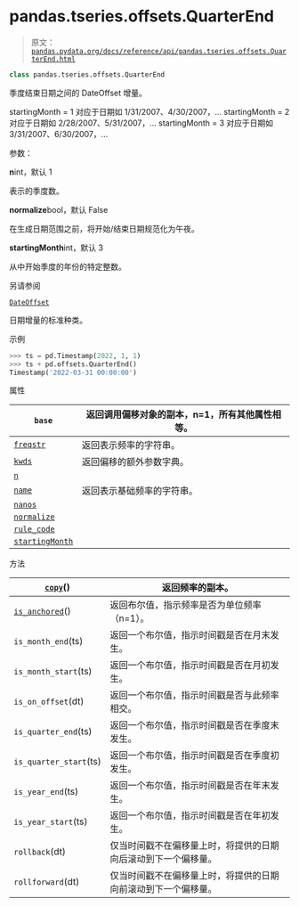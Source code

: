 # pandas.tseries.offsets.QuarterEnd

> 原文：[`pandas.pydata.org/docs/reference/api/pandas.tseries.offsets.QuarterEnd.html`](https://pandas.pydata.org/docs/reference/api/pandas.tseries.offsets.QuarterEnd.html)

```py
class pandas.tseries.offsets.QuarterEnd
```

季度结束日期之间的 DateOffset 增量。

startingMonth = 1 对应于日期如 1/31/2007、4/30/2007，... startingMonth = 2 对应于日期如 2/28/2007、5/31/2007，... startingMonth = 3 对应于日期如 3/31/2007、6/30/2007，...

参数：

**n**int，默认 1

表示的季度数。

**normalize**bool，默认 False

在生成日期范围之前，将开始/结束日期规范化为午夜。

**startingMonth**int，默认 3

从中开始季度的年份的特定整数。

另请参阅

[`DateOffset`](https://pandas.pydata.org/docs/reference/api/pandas.tseries.offsets.DateOffset.html#pandas.tseries.offsets.DateOffset "pandas.tseries.offsets.DateOffset")

日期增量的标准种类。

示例

```py
>>> ts = pd.Timestamp(2022, 1, 1)
>>> ts + pd.offsets.QuarterEnd()
Timestamp('2022-03-31 00:00:00') 
```

属性

| `base` | 返回调用偏移对象的副本，n=1，所有其他属性相等。 |
| --- | --- |
| [`freqstr`](https://pandas.pydata.org/docs/reference/api/pandas.tseries.offsets.QuarterEnd.freqstr.html#pandas.tseries.offsets.QuarterEnd.freqstr "pandas.tseries.offsets.QuarterEnd.freqstr") | 返回表示频率的字符串。 |
| [`kwds`](https://pandas.pydata.org/docs/reference/api/pandas.tseries.offsets.QuarterEnd.kwds.html#pandas.tseries.offsets.QuarterEnd.kwds "pandas.tseries.offsets.QuarterEnd.kwds") | 返回偏移的额外参数字典。 |
| [`n`](https://pandas.pydata.org/docs/reference/api/pandas.tseries.offsets.QuarterEnd.n.html#pandas.tseries.offsets.QuarterEnd.n "pandas.tseries.offsets.QuarterEnd.n") |  |
| [`name`](https://pandas.pydata.org/docs/reference/api/pandas.tseries.offsets.QuarterEnd.name.html#pandas.tseries.offsets.QuarterEnd.name "pandas.tseries.offsets.QuarterEnd.name") | 返回表示基础频率的字符串。 |
| [`nanos`](https://pandas.pydata.org/docs/reference/api/pandas.tseries.offsets.QuarterEnd.nanos.html#pandas.tseries.offsets.QuarterEnd.nanos "pandas.tseries.offsets.QuarterEnd.nanos") |  |
| [`normalize`](https://pandas.pydata.org/docs/reference/api/pandas.tseries.offsets.QuarterEnd.normalize.html#pandas.tseries.offsets.QuarterEnd.normalize "pandas.tseries.offsets.QuarterEnd.normalize") |  |
| [`rule_code`](https://pandas.pydata.org/docs/reference/api/pandas.tseries.offsets.QuarterEnd.rule_code.html#pandas.tseries.offsets.QuarterEnd.rule_code "pandas.tseries.offsets.QuarterEnd.rule_code") |  |
| [`startingMonth`](https://pandas.pydata.org/docs/reference/api/pandas.tseries.offsets.QuarterEnd.startingMonth.html#pandas.tseries.offsets.QuarterEnd.startingMonth "pandas.tseries.offsets.QuarterEnd.startingMonth") |  |

方法

| [`copy`](https://pandas.pydata.org/docs/reference/api/pandas.tseries.offsets.QuarterEnd.copy.html#pandas.tseries.offsets.QuarterEnd.copy "pandas.tseries.offsets.QuarterEnd.copy")() | 返回频率的副本。 |
| --- | --- |
| [`is_anchored`](https://pandas.pydata.org/docs/reference/api/pandas.tseries.offsets.QuarterEnd.is_anchored.html#pandas.tseries.offsets.QuarterEnd.is_anchored "pandas.tseries.offsets.QuarterEnd.is_anchored")() | 返回布尔值，指示频率是否为单位频率（n=1）。 |
| `is_month_end`(ts) | 返回一个布尔值，指示时间戳是否在月末发生。 |
| `is_month_start`(ts) | 返回一个布尔值，指示时间戳是否在月初发生。 |
| `is_on_offset`(dt) | 返回一个布尔值，指示时间戳是否与此频率相交。 |
| `is_quarter_end`(ts) | 返回一个布尔值，指示时间戳是否在季度末发生。 |
| `is_quarter_start`(ts) | 返回一个布尔值，指示时间戳是否在季度初发生。 |
| `is_year_end`(ts) | 返回一个布尔值，指示时间戳是否在年末发生。 |
| `is_year_start`(ts) | 返回一个布尔值，指示时间戳是否在年初发生。 |
| `rollback`(dt) | 仅当时间戳不在偏移量上时，将提供的日期向后滚动到下一个偏移量。 |
| `rollforward`(dt) | 仅当时间戳不在偏移量上时，将提供的日期向前滚动到下一个偏移量。 |
